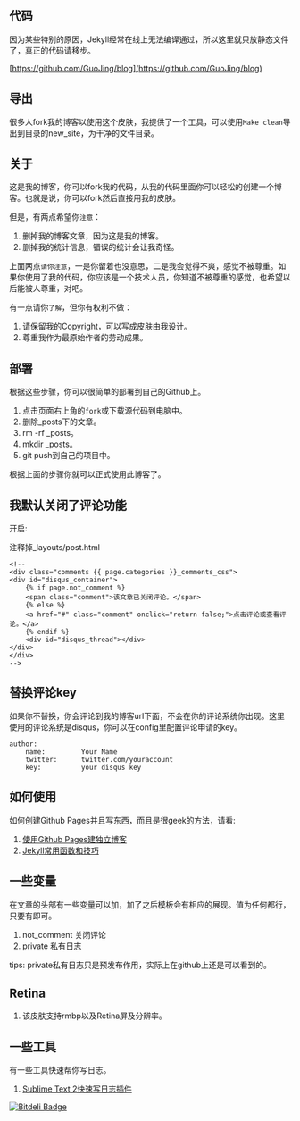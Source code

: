 ## 代码 ##

因为某些特别的原因，Jekyll经常在线上无法编译通过，所以这里就只放静态文件了，真正的代码请移步。

[https://github.com/GuoJing/blog](https://github.com/GuoJing/blog)

## 导出 ##

很多人fork我的博客以使用这个皮肤，我提供了一个工具，可以使用`Make clean`导出到目录的new\_site，为干净的文件目录。

## 关于 ##

这是我的博客，你可以fork我的代码，从我的代码里面你可以轻松的创建一个博客。也就是说，你可以fork然后直接用我的皮肤。

但是，有两点希望你`注意`：

1. 删掉我的博客文章，因为这是我的博客。
2. 删掉我的统计信息，错误的统计会让我奇怪。

上面两点`请你注意`，一是你留着也没意思，二是我会觉得不爽，感觉不被尊重。如果你使用了我的代码，你应该是一个技术人员，你知道不被尊重的感觉，也希望以后能被人尊重，对吧。

有一点请你`了解`，但你有权利不做：

1. 请保留我的Copyright，可以写成皮肤由我设计。
2. 尊重我作为最原始作者的劳动成果。

## 部署 ##

根据这些步骤，你可以很简单的部署到自己的Github上。

1. 点击页面右上角的`fork`或下载源代码到电脑中。
2. 删除_posts下的文章。
3. rm -rf _posts。
4. mkdir _posts。
5. git push到自己的项目中。

根据上面的步骤你就可以正式使用此博客了。

## 我默认关闭了评论功能 ##

开启:

注释掉_layouts/post.html

	<!--
	<div class="comments {{ page.categories }}_comments_css">
	<div id="disqus_container"> 
    	{% if page.not_comment %}
    	<span class="comment">该文章已关闭评论。</span>
    	{% else %}
    	<a href="#" class="comment" onclick="return false;">点击评论或查看评论。</a>
    	{% endif %}    
    	<div id="disqus_thread"></div>
	</div>
	</div>
	-->

## 替换评论key ##

如果你不替换，你会评论到我的博客url下面，不会在你的评论系统你出现。这里使用的评论系统是disqus，你可以在config里配置评论申请的key。

    author:
        name:         Your Name
        twitter:      twitter.com/youraccount
        key:          your disqus key

## 如何使用 ##

如何创建Github Pages并且写东西，而且是很geek的方法，请看:

1. [使用Github Pages建独立博客](http://beiyuu.com/github-pages/)
2. [Jekyll常用函数和技巧](http://guojing.me/blog/2012/11/14/jekyll-and-github-tec/)

## 一些变量 ##

在文章的头部有一些变量可以加，加了之后模板会有相应的展现。值为任何都行，只要有即可。

1. not_comment 关闭评论
2. private 私有日志

tips: private私有日志只是预发布作用，实际上在github上还是可以看到的。

## Retina ##

1. 该皮肤支持rmbp以及Retina屏及分辨率。

## 一些工具 ##

有一些工具快速帮你写日志。

1. [Sublime Text 2快速写日志插件](https://github.com/GuoJing/SublimeText2Plugins/blob/master/Jkblogger.py)


[![Bitdeli Badge](https://d2weczhvl823v0.cloudfront.net/GuoJing/guojing.github.com/trend.png)](https://bitdeli.com/free "Bitdeli Badge")

